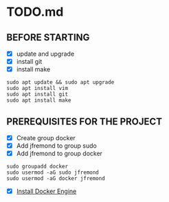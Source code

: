 # TODO.md

## BEFORE STARTING

- [x] update and upgrade
- [x] install git
- [x] install make

```
sudo apt update && sudo apt upgrade
sudo apt install vim
sudo apt install git
sudo apt install make
```

## PREREQUISITES FOR THE PROJECT
- [x]	Create group docker
- [x]	Add jfremond to group sudo
- [x]	Add jfremond to group docker
```
sudo groupadd docker
sudo usermod -aG sudo jfremond
sudo usermod -aG docker jfremond
```
- [x]	[Install Docker Engine](https://docs.docker.com/engine/install/debian/)
